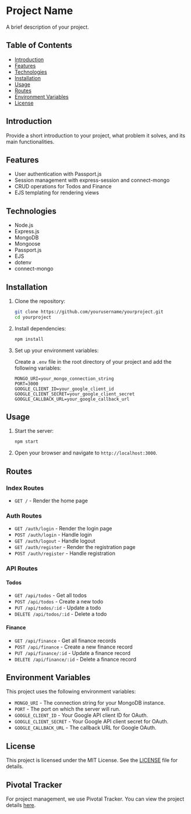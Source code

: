 # Project Name

A brief description of your project.

## Table of Contents

- [Introduction](#introduction)
- [Features](#features)
- [Technologies](#technologies)
- [Installation](#installation)
- [Usage](#usage)
- [Routes](#routes)
- [Environment Variables](#environment-variables)
- [License](#license)

## Introduction

Provide a short introduction to your project, what problem it solves, and its main functionalities.

## Features

- User authentication with Passport.js
- Session management with express-session and connect-mongo
- CRUD operations for Todos and Finance
- EJS templating for rendering views

## Technologies

- Node.js
- Express.js
- MongoDB
- Mongoose
- Passport.js
- EJS
- dotenv
- connect-mongo

## Installation

1. Clone the repository:

    ```bash
    git clone https://github.com/yourusername/yourproject.git
    cd yourproject
    ```

2. Install dependencies:

    ```bash
    npm install
    ```

3. Set up your environment variables:

    Create a `.env` file in the root directory of your project and add the following variables:

    ```env
    MONGO_URI=your_mongo_connection_string
    PORT=3000
    GOOGLE_CLIENT_ID=your_google_client_id
    GOOGLE_CLIENT_SECRET=your_google_client_secret
    GOOGLE_CALLBACK_URL=your_google_callback_url
    ```

## Usage

1. Start the server:

    ```bash
    npm start
    ```

2. Open your browser and navigate to `http://localhost:3000`.

## Routes

### Index Routes

- `GET /` - Render the home page

### Auth Routes

- `GET /auth/login` - Render the login page
- `POST /auth/login` - Handle login
- `GET /auth/logout` - Handle logout
- `GET /auth/register` - Render the registration page
- `POST /auth/register` - Handle registration

### API Routes

#### Todos

- `GET /api/todos` - Get all todos
- `POST /api/todos` - Create a new todo
- `PUT /api/todos/:id` - Update a todo
- `DELETE /api/todos/:id` - Delete a todo

#### Finance

- `GET /api/finance` - Get all finance records
- `POST /api/finance` - Create a new finance record
- `PUT /api/finance/:id` - Update a finance record
- `DELETE /api/finance/:id` - Delete a finance record

## Environment Variables

This project uses the following environment variables:

- `MONGO_URI` - The connection string for your MongoDB instance.
- `PORT` - The port on which the server will run.
- `GOOGLE_CLIENT_ID` - Your Google API client ID for OAuth.
- `GOOGLE_CLIENT_SECRET` - Your Google API client secret for OAuth.
- `GOOGLE_CALLBACK_URL` - The callback URL for Google OAuth.

## License

This project is licensed under the MIT License. See the [LICENSE](LICENSE) file for details.

## Pivotal Tracker

For project management, we use Pivotal Tracker. You can view the project details [here](https://www.pivotaltracker.com/n/projects/2706137).
